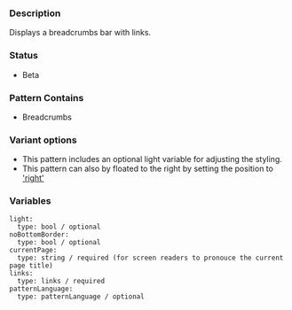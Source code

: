 ### Description
Displays a breadcrumbs bar with links.

### Status
* Beta

### Pattern Contains
* Breadcrumbs

### Variant options
* This pattern includes an optional light variable for adjusting the styling.
* This pattern can also by floated to the right by setting the position to ['right'](./?p=atoms-video-as-floated-right)

### Variables
~~~
light:
  type: bool / optional
noBottomBorder:
  type: bool / optional
currentPage:
  type: string / required (for screen readers to pronouce the current page title)
links:
  type: links / required
patternLanguage:
  type: patternLanguage / optional
~~~
